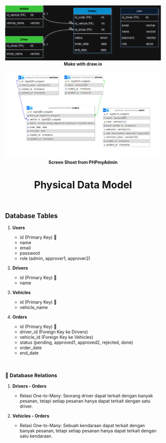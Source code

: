 <p align="center">
        <img  src="PDM-drawio.png" alt="pdm">
        <b>Make with draw.io</b>
</p>

<p align="center">
        <img  src="PDM-Myphp.png" alt="pdm">
        <b>Screen Shoot from PHPmyAdmin</b>
</p>

<h1 align="center" style="font-size:2rem;">Physical Data Model</h1>

<br>

## Database Tables

1. **Users**

    - id (Primary Key) 🔑
    - name
    - email
    - password
    - role (admin, approver1, approver2)

2. **Drivers**

    - id (Primary Key) 🔑
    - name

3. **Vehicles**
    - id (Primary Key) 🔑
    - vehicle_name
4. **Orders**

    - id (Primary Key) 🔑
    - driver_id (Foreign Key ke Drivers)
    - vehicle_id (Foreign Key ke Vehicles)
    - status (pending, approved1, approved2, rejected, done)
    - order_date
    - end_date

<br>

### 🔗 Database Relations

1. **Drivers - Orders**

    - Relasi One-to-Many: Seorang driver dapat terkait dengan banyak pesanan, tetapi setiap pesanan hanya dapat terkait dengan satu driver.

2. **Vehicles - Orders**
    - Relasi One-to-Many: Sebuah kendaraan dapat terkait dengan banyak pesanan, tetapi setiap pesanan hanya dapat terkait dengan satu kendaraan.
